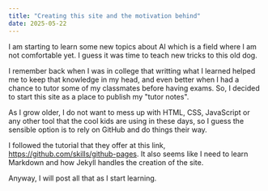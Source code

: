 ```yaml
---
title: "Creating this site and the motivation behind"
date: 2025-05-22
---
```


I am starting to learn some new topics about AI which is a field where I am not comfortable yet. I guess it was time to teach new tricks to this old dog.

I remember back when I was in college that writting what I learned helped me to keep that knowledge in my head, and even better when I had a chance to tutor some of my classmates before having exams. So, I decided to start this site as a place to publish my "tutor notes".

As I grow older, I do not want to mess up with HTML, CSS, JavaScript or any other tool that the cool kids are using in these days, so I guess the sensible option is to rely on GitHub and do things their way.

I followed the tutorial that they offer at this link, https://github.com/skills/github-pages. It also seems like I need to learn Markdown and how Jekyll handles the creation of the site.

Anyway, I will post all that as I start learning.
